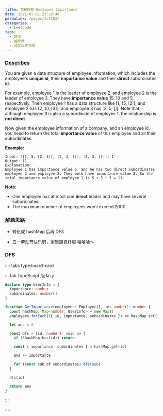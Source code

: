 ```yaml
---
title: 第690题-Employee Importance
date: 2021-05-01 21:29:48
permalink: /pages/3c7583/
categories:
  - LeetCode
tags:
  - 算法
  - 哈希表
  - 深度优先搜索
---
```


### [Describes](https://leetcode-cn.com/problems/employee-importance/)

You are given a data structure of employee information, which includes the employee's **unique id**, their **importance value** and their **direct** subordinates' id.

For example, <span class="span-shadow">employee 1</span> is the leader of <span class="span-shadow">employee 2</span>, and <span class="span-shadow">employee 2</span> is the leader of <span class="span-shadow">employee 3</span>. They have **importance value** <span class="span-shadow">15, 10 and 5</span>, respectively. Then <span class="span-shadow">employee 1</span> has a data structure like <span class="span-shadow">[1, 15, [2]]</span>, and <span class="span-shadow">employee 2</span> has <span class="span-shadow">[2, 10, [3]]</span>, and <span class="span-shadow">employee 3</span> has <span class="span-shadow">[3, 5, []]</span>. Note that although <span class="span-shadow">employee 3</span> is also a subordinate of <span class="span-shadow">employee 1</span>, the relationship is **not direct**.

Now given the employee information of a company, and an employee id, you need to return the total **importance value** of this employee and all their subordinates.

<!-- more -->

**Example:**

```
Input: [[1, 5, [2, 3]], [2, 3, []], [3, 3, []]], 1
Output: 11
Explanation:
Employee 1 has importance value 5, and he has two direct subordinates: employee 2 and employee 3. They both have importance value 3. So the total importance value of employee 1 is 5 + 3 + 3 = 11.
```

**Note:**

- One employee has at most one **direct** leader and may have several subordinates.
- The maximum number of employees won't exceed <span class="span-shadow">2000</span>.

### 解题思路

- 转化成 hashMap 后再 DFS

- 五一劳动节快乐呀，家里蹲真舒服 哈哈哈～

### DFS

:::: tabs type:board-card

::: tab TypeScript 版 lazy

```TypeScript
declare type UserInfo = {
  importance: number
  subordinates: number[]
}

function GetImportance(employees: Employee[], id: number): number {
  const hashMap: Map<number, UserInfo> = new Map()
  employees.forEach(({ id, importance, subordinates }) => hashMap.set(id, { importance, subordinates }))

  let ans = 0

  const dfs = (id: number): void => {
    if (!hashMap.has(id)) return

    const { importance, subordinates } = hashMap.get(id)

    ans += importance

    for (const sub of subordinates) dfs(sub)
  }

  dfs(id)

  return ans
}
```

:::

::::
